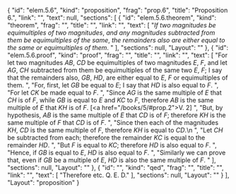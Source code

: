 {
  "id": "elem.5.6",
  "kind": "proposition",
  "frag": "prop.6",
  "title": "Proposition 6.",
  "link": "",
  "text": null,
  "sections": [
    {
      "id": "elem.5.6.theorem",
      "kind": "theorem",
      "frag": "",
      "title": "",
      "link": "",
      "text": [
        "<var>If two magnitudes be equimultiples of two magnitudes</var>, <var>and any magnitudes subtracted from them be equimultiples of the same</var>, <var>the remainders also are either equal to the same or equimultiples of them</var>. "
      ],
      "sections": null,
      "Layout": ""
    },
    {
      "id": "elem.5.6.proof",
      "kind": "proof",
      "frag": "",
      "title": "",
      "link": "",
      "text": [
        "For let two magnitudes <var>AB</var>, <var>CD</var> be equimultiples of two magnitudes <var>E</var>, <var>F</var>, and let <var>AG</var>, <var>CH</var> subtracted from them be equimultiples of the same two <var>E</var>, <var>F</var>;  I say that the remainders also, <var>GB</var>, <var>HD</var>, are either equal to <var>E</var>, <var>F</var> or equimultiples of them. ",
        "For, first, let <var>GB</var> be equal to <var>E</var>; I say that <var>HD</var> is also equal to <var>F</var>. ",
        "For let <var>CK</var> be made equal to <var>F</var>. ",
        "Since <var>AG</var> is the same multiple of <var>E</var> that <var>CH</var> is of <var>F</var>, while <var>GB</var> is equal to <var>E</var> and <var>KC</var> to <var>F</var>, therefore <var>AB</var> is the same multiple of <var>E</var> that <var>KH</var> is of <var>F</var>. [<a href=\"/books/5/#prop.2\">V. 2</a>] ",
        "But, by hypothesis, <var>AB</var> is the same multiple of <var>E</var> that <var>CD</var> is of <var>F</var>; therefore <var>KH</var> is the same multiple of <var>F</var> that <var>CD</var> is of <var>F</var>. ",
        "Since then each of the magnitudes <var>KH</var>, <var>CD</var> is the same multiple of <var>F</var>, therefore <var>KH</var> is equal to <var>CD</var>.\n       ",
        "Let <var>CH</var> be subtracted from each; therefore the remainder <var>KC</var> is equal to the remainder <var>HD</var>. ",
        "But <var>F</var> is equal to <var>KC</var>; therefore <var>HD</var> is also equal to <var>F</var>. ",
        "Hence, if <var>GB</var> is equal to <var>E</var>, <var>HD</var> is also equal to <var>F</var>. ",
        "Similarly we can prove that, even if <var>GB</var> be a multiple of <var>E</var>, <var>HD</var> is also the same multiple of <var>F</var>. "
      ],
      "sections": null,
      "Layout": ""
    },
    {
      "id": "",
      "kind": "qed",
      "frag": "",
      "title": "",
      "link": "",
      "text": [
        "Therefore etc. Q. E. D."
      ],
      "sections": null,
      "Layout": ""
    }
  ],
  "Layout": "proposition"
}
